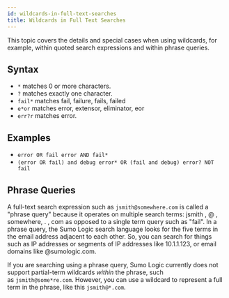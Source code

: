 ```yaml
---
id: wildcards-in-full-text-searches
title: Wildcards in Full Text Searches
---
```


 

This topic covers the details and special cases when using wildcards, for example, within quoted search expressions and within phrase queries.

## Syntax

* `*` matches 0 or more characters. 
* `?` matches exactly one character. 
* `fail*` matches fail, failure, fails, failed
* `e*or` matches error, extensor, eliminator, eor
* `err?r` matches error. 

## Examples

* `error OR fail error AND fail*`
* `(error OR fail) and debug error* OR (fail and debug) error? NOT fail`

## Phrase Queries

A full-text search expression such as `jsmith@somewhere.com` is called a "phrase query" because it operates on multiple search terms: jsmith , @ , somewhere, . , com as opposed to a single term query such as "fail". In a phrase query, the Sumo Logic search language looks for the five terms in the email address adjacent to each other. So, you can search for things such as IP addresses or segments of IP addresses like 10.1.1.123, or email domains like @sumologic.com.

If you are searching using a phrase query, Sumo Logic currently does not support partial-term wildcards *within* the phrase, such as `jsmith@some*re.com`. However, you can use a wildcard to represent a full term in the phrase, like this `jsmith@*.com`.
